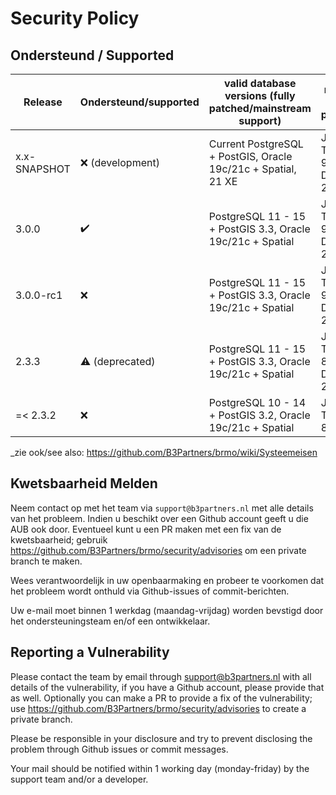# Security Policy

## Ondersteund / Supported

| Release      | Ondersteund/supported  | valid database versions (fully patched/mainstream support)    | runtime (fully patched)          |
|--------------|------------------------|---------------------------------------------------------------|----------------------------------|
| x.x-SNAPSHOT | ❌ (development)        | Current PostgreSQL + PostGIS, Oracle 19c/21c + Spatial, 21 XE | Java 11, Tomcat 9, Docker 23     |
| 3.0.0        | ✔️                     | PostgreSQL 11 - 15 + PostGIS 3.3, Oracle 19c/21c + Spatial    | Java 11, Tomcat 9, Docker 23     |
| 3.0.0-rc1    | ❌                      | PostgreSQL 11 - 15 + PostGIS 3.3, Oracle 19c/21c + Spatial    | Java 11, Tomcat 9, Docker 23     |
| 2.3.3        | :warning: (deprecated)   | PostgreSQL 11 - 15 + PostGIS 3.3, Oracle 19c/21c + Spatial    | Java 11, Tomcat 8.5/9, Docker 20 |
| =< 2.3.2      | ❌                      | PostgreSQL 10 - 14 + PostGIS 3.2, Oracle 19c/21c + Spatial    | Java 11, Tomcat 8.5              |

_zie ook/see also: https://github.com/B3Partners/brmo/wiki/Systeemeisen 

## Kwetsbaarheid Melden

Neem contact op met het team via `support@b3partners.nl` met alle details van het probleem.
Indien u beschikt over een Github account geeft u die AUB ook door. Eventueel kunt u een PR maken met een fix
van de kwetsbaarheid; gebruik https://github.com/B3Partners/brmo/security/advisories om een private branch te maken.

Wees verantwoordelijk in uw openbaarmaking en probeer te voorkomen dat het probleem wordt onthuld via Github-issues
of commit-berichten.

Uw e-mail moet binnen 1 werkdag (maandag-vrijdag) worden bevstigd door het ondersteuningsteam en/of een ontwikkelaar.

## Reporting a Vulnerability

Please contact the team by email through support@b3partners.nl with all details of the vulnerability, if you have
a Github account, please provide that as well. Optionally you can make a PR to provide a fix of the vulnerability;
use https://github.com/B3Partners/brmo/security/advisories to create a private branch.

Please be responsible in your disclosure and try to prevent disclosing the problem through Github issues or
commit messages.

Your mail should be notified within 1 working day (monday-friday) by the support team and/or a developer.
